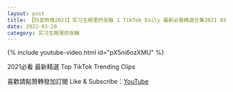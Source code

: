 ```yaml
---
layout: post
title: 【抖音熱搜2021】实习生眼里的张翰 1 TikTok Daily 最新必看精選合集2021 03 28
date: 2021-03-28
category: 实习生眼里的张翰
---
```


{% include youtube-video.html id="pX5ni6ozXMU" %}

2021必看 最新精選 Top TikTok Trending Clips

喜歡請點贊轉發加訂閱 Like & Subscribe：[YouTube](https://www.youtube.com/channel/UCAoR7VcanIPd04uEq_GIylA/videos)

